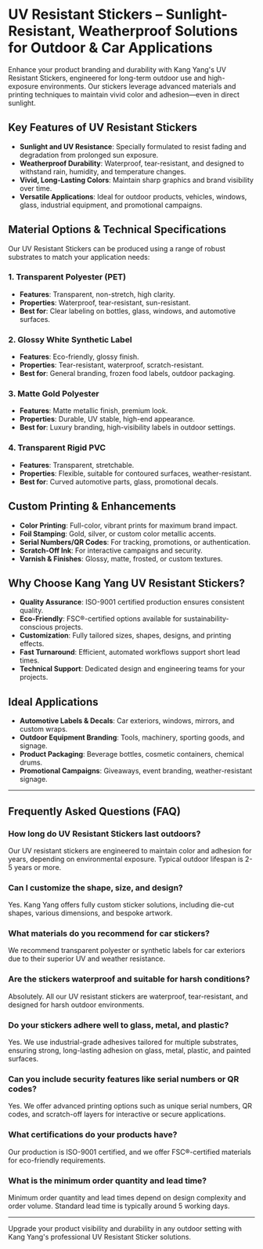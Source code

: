 # UV Resistant Stickers – Sunlight-Resistant, Weatherproof Solutions for Outdoor & Car Applications

Enhance your product branding and durability with Kang Yang's UV Resistant Stickers, engineered for long-term outdoor use and high-exposure environments. Our stickers leverage advanced materials and printing techniques to maintain vivid color and adhesion—even in direct sunlight.

## Key Features of UV Resistant Stickers

- **Sunlight and UV Resistance**: Specially formulated to resist fading and degradation from prolonged sun exposure.
- **Weatherproof Durability**: Waterproof, tear-resistant, and designed to withstand rain, humidity, and temperature changes.
- **Vivid, Long-Lasting Colors**: Maintain sharp graphics and brand visibility over time.
- **Versatile Applications**: Ideal for outdoor products, vehicles, windows, glass, industrial equipment, and promotional campaigns.

## Material Options & Technical Specifications

Our UV Resistant Stickers can be produced using a range of robust substrates to match your application needs:

### 1. Transparent Polyester (PET)
- **Features**: Transparent, non-stretch, high clarity.
- **Properties**: Waterproof, tear-resistant, sun-resistant.
- **Best for**: Clear labeling on bottles, glass, windows, and automotive surfaces.

### 2. Glossy White Synthetic Label
- **Features**: Eco-friendly, glossy finish.
- **Properties**: Tear-resistant, waterproof, scratch-resistant.
- **Best for**: General branding, frozen food labels, outdoor packaging.

### 3. Matte Gold Polyester
- **Features**: Matte metallic finish, premium look.
- **Properties**: Durable, UV stable, high-end appearance.
- **Best for**: Luxury branding, high-visibility labels in outdoor settings.

### 4. Transparent Rigid PVC
- **Features**: Transparent, stretchable.
- **Properties**: Flexible, suitable for contoured surfaces, weather-resistant.
- **Best for**: Curved automotive parts, glass, promotional decals.

## Custom Printing & Enhancements

- **Color Printing**: Full-color, vibrant prints for maximum brand impact.
- **Foil Stamping**: Gold, silver, or custom color metallic accents.
- **Serial Numbers/QR Codes**: For tracking, promotions, or authentication.
- **Scratch-Off Ink**: For interactive campaigns and security.
- **Varnish & Finishes**: Glossy, matte, frosted, or custom textures.

## Why Choose Kang Yang UV Resistant Stickers?

- **Quality Assurance**: ISO-9001 certified production ensures consistent quality.
- **Eco-Friendly**: FSC®-certified options available for sustainability-conscious projects.
- **Customization**: Fully tailored sizes, shapes, designs, and printing effects.
- **Fast Turnaround**: Efficient, automated workflows support short lead times.
- **Technical Support**: Dedicated design and engineering teams for your projects.

## Ideal Applications

- **Automotive Labels & Decals**: Car exteriors, windows, mirrors, and custom wraps.
- **Outdoor Equipment Branding**: Tools, machinery, sporting goods, and signage.
- **Product Packaging**: Beverage bottles, cosmetic containers, chemical drums.
- **Promotional Campaigns**: Giveaways, event branding, weather-resistant signage.

---

## Frequently Asked Questions (FAQ)

### How long do UV Resistant Stickers last outdoors?
Our UV resistant stickers are engineered to maintain color and adhesion for years, depending on environmental exposure. Typical outdoor lifespan is 2-5 years or more.

### Can I customize the shape, size, and design?
Yes. Kang Yang offers fully custom sticker solutions, including die-cut shapes, various dimensions, and bespoke artwork.

### What materials do you recommend for car stickers?
We recommend transparent polyester or synthetic labels for car exteriors due to their superior UV and weather resistance.

### Are the stickers waterproof and suitable for harsh conditions?
Absolutely. All our UV resistant stickers are waterproof, tear-resistant, and designed for harsh outdoor environments.

### Do your stickers adhere well to glass, metal, and plastic?
Yes. We use industrial-grade adhesives tailored for multiple substrates, ensuring strong, long-lasting adhesion on glass, metal, plastic, and painted surfaces.

### Can you include security features like serial numbers or QR codes?
Yes. We offer advanced printing options such as unique serial numbers, QR codes, and scratch-off layers for interactive or secure applications.

### What certifications do your products have?
Our production is ISO-9001 certified, and we offer FSC®-certified materials for eco-friendly requirements.

### What is the minimum order quantity and lead time?
Minimum order quantity and lead times depend on design complexity and order volume. Standard lead time is typically around 5 working days.

---

Upgrade your product visibility and durability in any outdoor setting with Kang Yang's professional UV Resistant Sticker solutions.